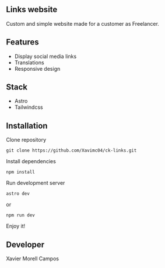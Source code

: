 ## Links website

Custom and simple website made for a customer as Freelancer. 

## Features

- Display social media links
- Translations
- Responsive design

## Stack

- Astro
- Tailwindcss

## Installation 

Clone repository 

```
git clone https://github.com/Xavimc04/ck-links.git
```

Install dependencies

```
npm install
```

Run development server

```
astro dev
```

or 

```
npm run dev
```

Enjoy it!

## Developer

Xavier Morell Campos
